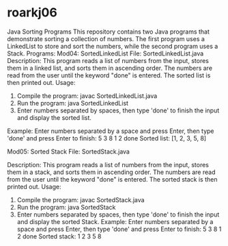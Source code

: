 # roarkj06

 Java Sorting Programs
This repository contains two Java programs that demonstrate sorting a collection of numbers. The first program uses a LinkedList to store and sort the numbers, while the second program uses a Stack.
 Programs:
Mod04: SortedLinkedList
File: SortedLinkedList.java
Description:
This program reads a list of numbers from the input, stores them in a linked list, and sorts them in ascending order. The numbers are read from the user until the keyword "done" is entered. The sorted list is then printed out.
Usage:
1. Compile the program:
  javac SortedLinkedList.java   
2. Run the program:
     java SortedLinkedList
 3. Enter numbers separated by spaces, then type 'done' to finish the input and display the sorted list.

Example:
Enter numbers separated by a space and press Enter, then type 'done' and press Enter to finish:
5 3 8 1 2
 done
Sorted list: [1, 2, 3, 5, 8]

Mod05: Sorted Stack
File: SortedStack.java

Description:
This program reads a list of numbers from the input, stores them in a stack, and sorts them in ascending order. The numbers are read from the user until the keyword "done" is entered. The sorted stack is then printed out.
Usage:
1. Compile the program:
  javac SortedStack.java   
2. Run the program:
     java SortedStack
 3. Enter numbers separated by spaces, then type 'done' to finish the input and display the sorted Stack.
Example:
Enter numbers separated by a space and press Enter, then type 'done' and press Enter to finish:
5 3 8 1 2 
done
Sorted stack:
1
2
3
5
8


